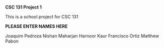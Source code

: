 **CSC 131 Project 1**

This is a school project for CSC 131

**PLEASE ENTER NAMES HERE**

Joaquim Pedroza
Nishan Maharjan
Harnoor Kaur
Francisco Ortiz
Matthew Pabon